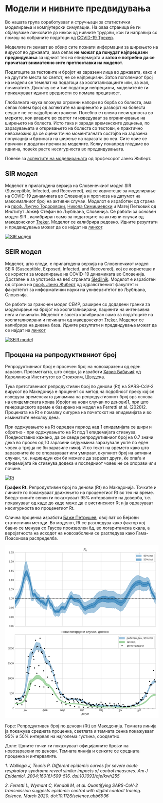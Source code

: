 # Модели и нивните предвидувања
 
Во нашата група соработуваат и стручњаци за статистички моделирања и компјутерски симулации.
На оваа страница ќе ги објавуваме линковите до некои од нивните трудови, кои ги направија со помош на собраните податоци од [COVID-19 Трекер](https://covid-19.treker.mk).

Моделите ги земаат во обѕир сите познати информации за ширењето на вирусот во државата, ама сепак **не можат да понудат најпрецизни предвидувања** за идниот тек на епидемијата и **затоа е потребно да се прочитаат внимателно сите претпоставки на моделот**.

Податоците за тестовите и бројот на заразени лица во државата, како и на другите места во светот, не се најпрецизни. Затоа  поголемиот број на модели се темелат на податоци за хоспитализациите или, за жал, починатите. Доколку се и тие податоци непрецизни, моделите ќе ги прикажуваат идните вредности со помала прецизност. 

Глобалната наука вложува огромни напори во борба со болеста, ама сепак голем број од аспектите на ширењето и развојот на болеста сеуште не се најдобро истражени. Посебно е голема несигурноста во мерките, кои владите во светот ги изведуваат за ограничување на ширењето на болеста. Исто така и заради временските доцнења, по заразувањата и откривањето на болеста со тестови,  е практично невозможно да се оцени точно моменталната состојба на заразена популација и брзината на ширење на заразата во неа. Сите овие се причини и додатни пречки за моделите. Колку понапред гледаме во иднина, повеќе расте несигурноста во предвидувањата.   

Повеќе за [аспектите на моделирањата](https://content.sciendo.com/view/journals/sjph/59/3/article-p117.xml) од професорот Јанез Жиберт. 

## SIR модел

Моделот е прилагодена верзија на Словенечкиот модел SIR (Susceptible, Infected, and Recovered), кој се користеше за моделирање на COVID-19 динамиката во Словенија и прогноза на датумот на максималниот број на активни случаи. Моделот е изработен од страна на [проф. Љупчо Тодоровски]( http://kt.ijs.si/~ljupco/), [Никола Симиџиевски](https://simidjievskin.github.io/) и Матеј Петковиќ од Институт Јожеф Стефан во Љубљана, Словенија.
Се работи за основен модел  SIR , калибриран само за податоците на активни случаи од македонскиот [Treker](https://covid-19.treker.mk/). Моделот се калибрира редовно. Идните резултати и предвидувања можат да се најдат на [линкот](http://kt.ijs.si/~ljupco/covid-19-sir.mk/report.nb.html).

<a href="http://kt.ijs.si/~ljupco/covid-19-sir.mk/daily_report.png" class="img-link">
<img alt="SIR модел" src="http://kt.ijs.si/~ljupco/covid-19-sir.mk/daily_report.png"></a>

## SEIR модел

Моделот,  што следи, е прилагодена верзија на Словенечкиот модел SEIR (Susceptible, Exposed, Infected, and Recovered), кој се користеше и се користи за моделирање на COVID-19 динамиката во Словенија. Достапен е за употреба на веб страната [Sledilnik](https://covid-19.sledilnik.org/). Моделот е изработен од страна на  [проф. Јанез Жиберт](https://pacs.zf.uni-lj.si/janez-zibert/) од здравствениот факултет и факултетот за информатички науки на универзитетот во Љубљана, Словенија. 

Се работи за граночен модел СЕИР, раширен со додадени гранки za моделирање на бројот на хоспитализирани, пациенти на интензивна нега и починати. Моделот е засега калибриран  само за податоците на хоспитализирани и починати од македонскиот [Treker](https://covid-19.treker.mk/). Моделот се калибрира на дневна база. Идните резултати и предвидувања можат да се најдат на [линкот](https://apps.lusy.fri.uni-lj.si/appsR/CoronaMK/)


<a href="https://apps.lusy.fri.uni-lj.si/~janezz/last_simulation_MK.png" class="img-link">
<img alt="SEIR model" src="https://apps.lusy.fri.uni-lj.si/~janezz/last_simulation_MK.png"></a>

## Прoцена на репродуктивниот број

Репродуктивниот број е просечен број на новозаразени од еден заразен.
Пресметката, што следи, ја изработи [Харис Бабачиќ](https://www.linkedin.com/in/harisbabacic/) од Каролинска Институтот во Стокхолм, Шведска.

Тука претставениот репродуктивен број по денови (Rt) на SARS-CoV-2 вирусот во Македонија е проценет со метод на подобност преку кој се изведува временската динамика на репродуктивниот број врз основа на епидемиската крива (бројот на нови случаи по денови)1, при што генерациското време е базирано на модел на Ferretti et al. (2020)2. Процената на Rt е помалку сигурна на почетокот на епидемијата и во изминатите неколку дена.

При одржувањето на Rt одреден период над 1 епидемијата се шири и обратно -  при одржувањето на Rt под 1 епидемијата стивнува. Поедноставно кажано, да се сведе репродуктивниот број на 0.7 значи дека во просек од 10 заразени седуммина заразувале уште по еден човек а тројца не би заразиле никој. И со текот на времето како што заразените ќе се опоравуваат или умираат, вкупниот број на активни случаи, т.е. индивидуи кои би можеле да заразат други, ќе опаѓа и епидемијата ќе стивнува додека и последниот човек не се опорави или почине.

<a href="https://drive.google.com/uc?export=view&id=1lN77ngzSU6M4Al3yLvo-vPsppph0mhPG" class="img-link">
<img alt="Rt" src="https://drive.google.com/uc?export=view&id=1lN77ngzSU6M4Al3yLvo-vPsppph0mhPG"></a>

**График Rt.** Репродуктивен број по денови (Rt) во Македонија. Точките и линиите го покажуваат движењето на проценетиот Rt во тек на време. Бледо-сините сенки ги покажуваат 95% интервалите на доверба, т.е. покажуваат од каде до каде може да е вистинскиот Rt и ја одразуваат несигурноста во проценетиот Rt.

Слична проценка изработи [Баже Петрушев](https://www.linkedin.com/in/petrushev), овој пат со Бејзови статистички методи. Во моделот, Rt се разгледува како фактор кој бавно се менува со Гаусов произволен ôд, во логаритамска скала, а веројатноста на исходот на новозаболени се разгледува како Гама-Поасонова распределба.

<a href="https://raw.githubusercontent.com/petrushev/bayesian-modeling/covid-19-mk/07%20covid19/mk_daily_R.png" class="img-link">
<img alt="Rt-bayes" src="https://raw.githubusercontent.com/petrushev/bayesian-modeling/covid-19-mk/07%20covid19/mk_daily_R.png"></a>

Горе: Репродуктивен број по денови (Rt) во Македонија. Темната линија ја покажува средната проценка, светлата и темната сенка покажуваат 95% и 50% интервал на најголема густина, соодветно. 

Доле: Црните точки ги покажуваат официјалните бројки на новозаразени по денови. Темната линија и сенките се средната проценка и интервалите.

*1.       Wallinga J, Teunis P. Different epidemic curves for severe acute respiratory syndrome reveal similar impacts of control measures. Am J Epidemiol. 2004;160(6):509-516. doi:10.1093/aje/kwh255*

*2.       Ferretti L, Wymant C, Kendall M, et al. Quantifying SARS-CoV-2 transmission suggests epidemic control with digital contact tracing. Science. March 2020. doi:10.1126/science.abb6936*
